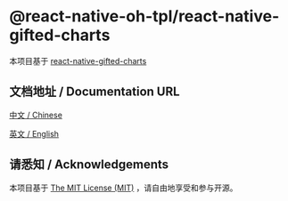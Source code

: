 # @react-native-oh-tpl/react-native-gifted-charts

本项目基于 [react-native-gifted-charts](https://github.com/Abhinandan-Kushwaha/react-native-gifted-charts)

## 文档地址 / Documentation URL 

[中文 / Chinese](https://gitee.com/react-native-oh-library/usage-docs/blob/master/zh-cn/react-native-gifted-charts.md)

[英文 / English](https://gitee.com/react-native-oh-library/usage-docs/blob/master/zh-en/react-native-gifted-charts.md)

## 请悉知 / Acknowledgements

本项目基于 [The MIT License (MIT)](https://github.com/Abhinandan-Kushwaha/react-native-gifted-charts/blob/master/LICENSE) ，请自由地享受和参与开源。